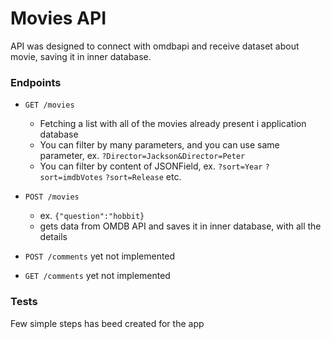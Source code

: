 # Movies API

API was designed to connect with omdbapi and receive dataset about movie, saving it in inner database.


### Endpoints

* ```GET /movies```
    * Fetching a list with all of the movies already present i application database
    * You can filter by many parameters, and you can use same parameter,
      ex. ```?Director=Jackson&Director=Peter```
    * You can filter by content of JSONField, ex. ```?sort=Year``` ```?sort=imdbVotes``` ```?sort=Release``` etc.
* ```POST /movies``` 
    * ex. ```{"question":"hobbit}```
    * gets data from OMDB API and saves it in inner database, with all the details
    
* ```POST /comments``` yet not implemented
* ```GET /comments``` yet not implemented


### Tests
Few simple steps has beed created for the app